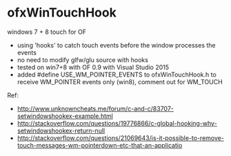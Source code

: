 # ofxWinTouchHook
windows 7 + 8 touch for OF

- using 'hooks' to catch touch events before the window processes the events
- no need to modify glfw/glu source with hooks
- tested on win7+8 with OF 0.9 with Visual Studio 2015
- added #define USE_WM_POINTER_EVENTS to ofxWinTouchHook.h to receive WM_POINTER events only (win8), comment out for WM_TOUCH

Ref:
- http://www.unknowncheats.me/forum/c-and-c/83707-setwindowshookex-example.html
- http://stackoverflow.com/questions/19776866/c-global-hooking-why-setwindowshookex-return-null
- http://stackoverflow.com/questions/21069643/is-it-possible-to-remove-touch-messages-wm-pointerdown-etc-that-an-applicatio
